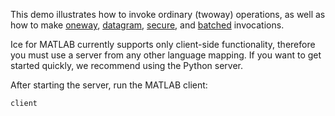 This demo illustrates how to invoke ordinary (twoway) operations, as
well as how to make [oneway][1], [datagram][2], [secure][3], and
[batched][4] invocations.

Ice for MATLAB currently supports only client-side functionality, therefore
you must use a server from any other language mapping. If you want to get
started quickly, we recommend using the Python server.

After starting the server, run the MATLAB client:

```
client
```

[1]: https://doc.zeroc.com/ice/3.7/client-side-features/oneway-invocations
[2]: https://doc.zeroc.com/ice/3.7/client-side-features/datagram-invocations
[3]: https://doc.zeroc.com/ice/3.7/ice-plugins/icessl
[4]: https://doc.zeroc.com/ice/3.7/client-side-features/batched-invocations
